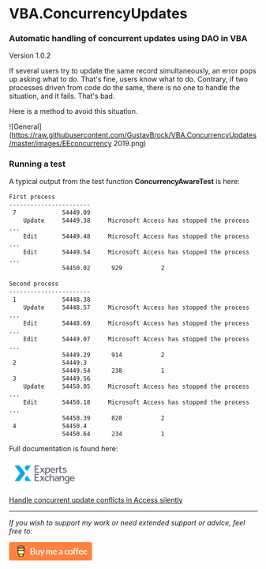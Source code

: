 # VBA.ConcurrencyUpdates

### Automatic handling of concurrent updates using DAO in VBA

Version 1.0.2

If several users try to update the same record simultaneously, an error pops up asking what to do. That's fine, users know what to do. Contrary, if two processes driven from code do the same, there is no one to handle the situation, and it fails. That's bad.  

Here is a method to avoid this situation. 

![General](https://raw.githubusercontent.com/GustavBrock/VBA.ConcurrencyUpdates/master/images/EEconcurrency 2019.png)


### Running a test

A typical output from the test function **ConcurrencyAwareTest** is here:

```
First process
-----------------------
 7             54449.09 
    Update     54449.38     Microsoft Access has stopped the process ...
    Edit       54449.48     Microsoft Access has stopped the process ...
    Edit       54449.54     Microsoft Access has stopped the process ...
               54450.02      929           2 

Second process
-----------------------
 1             54448.38 
    Update     54448.57     Microsoft Access has stopped the process ...
    Edit       54448.69     Microsoft Access has stopped the process ...
    Edit       54449.07     Microsoft Access has stopped the process ...
               54449.29      914           2 
 2             54449.3 
               54449.54      238           1 
 3             54449.56 
    Update     54450.05     Microsoft Access has stopped the process ...
    Edit       54450.18     Microsoft Access has stopped the process ...
               54450.39      828           2 
 4             54450.4 
               54450.64      234           1 
```

Full documentation is found here:

![EE Logo](https://raw.githubusercontent.com/GustavBrock/VBA.ConcurrencyUpdates/master/images/EE%20Logo.png)

[Handle concurrent update conflicts in Access silently](https://www.experts-exchange.com/articles/25780/Handle-concurrent-update-conflicts-in-Access-silently.html)

<hr>

*If you wish to support my work or need extended support or advice, feel free to:*

<p>

[<img src="https://raw.githubusercontent.com/GustavBrock/VBA.ConcurrencyUpdates/master/images/BuyMeACoffee.png">](https://www.buymeacoffee.com/gustav/)